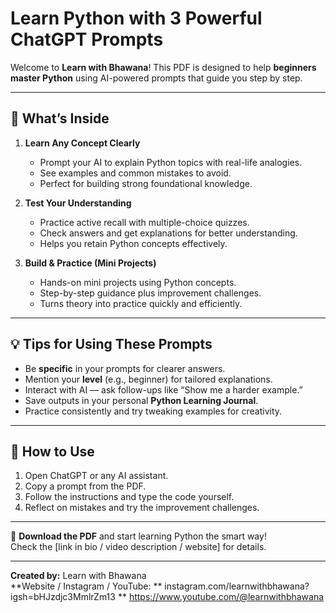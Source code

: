 # Learn Python with 3 Powerful ChatGPT Prompts

Welcome to **Learn with Bhawana**! This PDF is designed to help **beginners master Python** using AI-powered prompts that guide you step by step.

---

## 📌 What’s Inside

1. **Learn Any Concept Clearly**  
   - Prompt your AI to explain Python topics with real-life analogies.  
   - See examples and common mistakes to avoid.  
   - Perfect for building strong foundational knowledge.

2. **Test Your Understanding**  
   - Practice active recall with multiple-choice quizzes.  
   - Check answers and get explanations for better understanding.  
   - Helps you retain Python concepts effectively.

3. **Build & Practice (Mini Projects)**  
   - Hands-on mini projects using Python concepts.  
   - Step-by-step guidance plus improvement challenges.  
   - Turns theory into practice quickly and efficiently.

---

## 💡 Tips for Using These Prompts

- Be **specific** in your prompts for clearer answers.  
- Mention your **level** (e.g., beginner) for tailored explanations.  
- Interact with AI — ask follow-ups like “Show me a harder example.”  
- Save outputs in your personal **Python Learning Journal**.  
- Practice consistently and try tweaking examples for creativity.

---

## 🚀 How to Use

1. Open ChatGPT or any AI assistant.  
2. Copy a prompt from the PDF.  
3. Follow the instructions and type the code yourself.  
4. Reflect on mistakes and try the improvement challenges.  

---

📎 **Download the PDF** and start learning Python the smart way!  
Check the [link in bio / video description / website] for details.

---

**Created by:** Learn with Bhawana  
**Website / Instagram / YouTube:
** instagram.com/learnwithbhawana?igsh=bHJzdjc3MmlrZm13
** https://www.youtube.com/@learnwithbhawana
